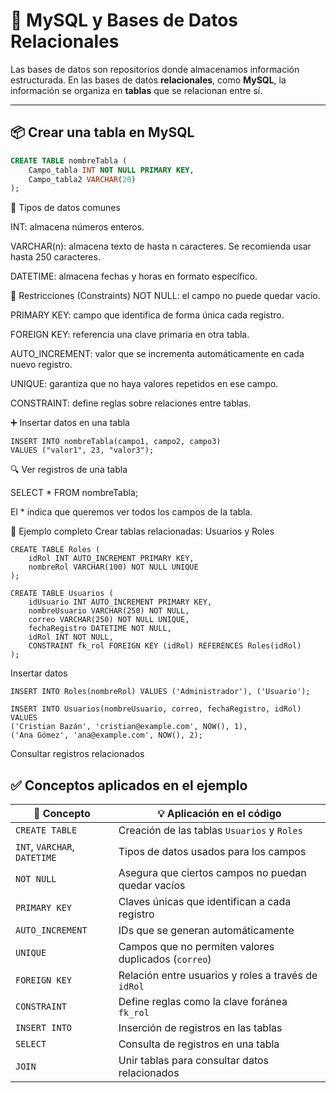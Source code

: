 # 🐬 MySQL y Bases de Datos Relacionales

Las bases de datos son repositorios donde almacenamos información estructurada. En las bases de datos **relacionales**, como **MySQL**, la información se organiza en **tablas** que se relacionan entre sí.

---

## 📦 Crear una tabla en MySQL

```sql
CREATE TABLE nombreTabla (
    Campo_tabla INT NOT NULL PRIMARY KEY, 
    Campo_tabla2 VARCHAR(20)
);
```

📘 Tipos de datos comunes

INT: almacena números enteros.

VARCHAR(n): almacena texto de hasta n caracteres. Se recomienda usar hasta 250 caracteres.

DATETIME: almacena fechas y horas en formato específico.

🧱 Restricciones (Constraints)
NOT NULL: el campo no puede quedar vacío.

PRIMARY KEY: campo que identifica de forma única cada registro.

FOREIGN KEY: referencia una clave primaria en otra tabla.

AUTO_INCREMENT: valor que se incrementa automáticamente en cada nuevo registro.

UNIQUE: garantiza que no haya valores repetidos en ese campo.

CONSTRAINT: define reglas sobre relaciones entre tablas.

➕ Insertar datos en una tabla

```
INSERT INTO nombreTabla(campo1, campo2, campo3) 
VALUES ("valor1", 23, "valor3");
```

🔍 Ver registros de una tabla

SELECT * FROM nombreTabla;


El * indica que queremos ver todos los campos de la tabla.

🧪 Ejemplo completo
Crear tablas relacionadas: Usuarios y Roles

```
CREATE TABLE Roles (
    idRol INT AUTO_INCREMENT PRIMARY KEY,
    nombreRol VARCHAR(100) NOT NULL UNIQUE
);

CREATE TABLE Usuarios (
    idUsuario INT AUTO_INCREMENT PRIMARY KEY,
    nombreUsuario VARCHAR(250) NOT NULL,
    correo VARCHAR(250) NOT NULL UNIQUE,
    fechaRegistro DATETIME NOT NULL,
    idRol INT NOT NULL,
    CONSTRAINT fk_rol FOREIGN KEY (idRol) REFERENCES Roles(idRol)
);
```

Insertar datos

```
INSERT INTO Roles(nombreRol) VALUES ('Administrador'), ('Usuario');

INSERT INTO Usuarios(nombreUsuario, correo, fechaRegistro, idRol)
VALUES 
('Cristian Bazán', 'cristian@example.com', NOW(), 1),
('Ana Gómez', 'ana@example.com', NOW(), 2);
```

Consultar registros relacionados

## ✅ Conceptos aplicados en el ejemplo

| 🧩 Concepto         | 💡 Aplicación en el código                                 |
|---------------------|------------------------------------------------------------|
| `CREATE TABLE`      | Creación de las tablas `Usuarios` y `Roles`                |
| `INT`, `VARCHAR`, `DATETIME` | Tipos de datos usados para los campos                  |
| `NOT NULL`          | Asegura que ciertos campos no puedan quedar vacíos         |
| `PRIMARY KEY`       | Claves únicas que identifican a cada registro              |
| `AUTO_INCREMENT`    | IDs que se generan automáticamente                         |
| `UNIQUE`            | Campos que no permiten valores duplicados (`correo`)       |
| `FOREIGN KEY`       | Relación entre usuarios y roles a través de `idRol`        |
| `CONSTRAINT`        | Define reglas como la clave foránea `fk_rol`               |
| `INSERT INTO`       | Inserción de registros en las tablas                       |
| `SELECT`            | Consulta de registros en una tabla                         |
| `JOIN`              | Unir tablas para consultar datos relacionados              |

